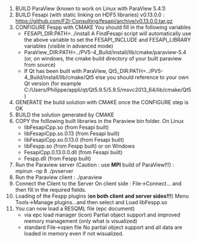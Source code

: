 1. BUILD ParaView (known to work on Linux with ParaView 5.4.1)
2. BUILD Fesapi (with static linking on HDF5 libraries) v0.13.0.0 : https://github.com/F2I-Consulting/fesapi/archive/v0.13.0.0.tar.gz
3. CONFIGURE Fespp with CMAKE
You should fill in the following variables
   * FESAPI_DIR:PATH=../install
A FindFesapi script will automatically use the above variable to set the FESAPI_INCLUDE and FESAPI_LIBRARY variables (visible in advanced mode)
   * ParaView_DIR:PATH=../PV5-4_Build/install/lib/cmake/paraview-5.4 (or, on windows, the cmake build directory of your built paraview from source)
   * If Qt has been built with ParaView, Qt5_DIR:PATH=../PV5-4_Build/install/lib/cmake/Qt5 else you should reference to your own Qt version (for example C:/Users/Philippe/appli/qt/Qt5.9.5/5.9.5/msvc2013_64/lib/cmake/Qt5)
4. GENERATE the build solution with CMAKE once the CONFIGURE step is OK
5. BUILD the solution generated by CMAKE
6. COPY the folllowing built libraries in the Paraview bin folder. On Linux
   * <span>libFesapiCpp.so</span> (from Fesapi built)
   * libFesapiCpp.so.0.13 (from Fesapi built)
   * libFesapiCpp.so.0.13.0 (from Fesapi built)
   * <span>libFespp.so</span> (from Fespp built)
or on Windows
   * <span>FesapiCpp.0.13.0.0.dll</span> (from Fesapi built)
   * <span>Fespp.dll</span> (from Fespp built)
7. Run the Paraview server (Caution : use **MPI** build of ParaView!!!) : mpirun -np 8 ./pvserver
8. Run the Paraview client : ./paraview
9. Connect the Client to the Server
On client side : File->Connect...  and then fill in the required fields.
10. Loading of the Fespp plugins (**on both client and server sides!!!**)
Menu Tools->Manage plugins...and then select and Load <span>libFespp.so</span>
11. You can now load a RESQML file (epc document)
    * via epc load manager (icon)
Partial object support and improved memory management (only what is visualized)
    * standard File->open file
No partial object support and all data are loaded in memory even if not wisualized.
